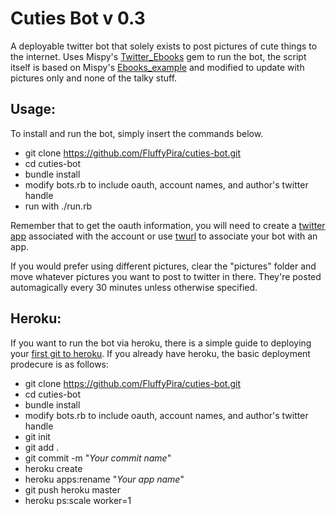 # Cuties Bot v 0.3

A deployable twitter bot that solely exists to post pictures of cute things to the internet. Uses Mispy's [Twitter_Ebooks](https://github.com/mispy/twitter_ebooks) gem to run the bot, the script itself is based on Mispy's [Ebooks_example](https://github.com/mispy/ebooks_example) and modified to update with pictures only and none of the talky stuff.

## Usage:
To install and run the bot, simply insert the commands below.

- git clone https://github.com/FluffyPira/cuties-bot.git
- cd cuties-bot
- bundle install
- modify bots.rb to include oauth, account names, and author's twitter handle
- run with ./run.rb

Remember that to get the oauth information, you will need to create a [twitter app](https://apps.twitter.com/app/new) associated with the account or use [twurl](https://github.com/marcel/twurl) to associate your bot with an app. 

If you would prefer using different pictures, clear the "pictures" folder and move whatever pictures you want to post to twitter in there. They're posted automagically every 30 minutes unless otherwise specified.

## Heroku:
If you want to run the bot via heroku, there is a simple guide to deploying your [first git to heroku](https://devcenter.heroku.com/articles/git). If you already have heroku, the basic deployment prodecure is as follows:

- git clone https://github.com/FluffyPira/cuties-bot.git
- cd cuties-bot
- bundle install
- modify bots.rb to include oauth, account names, and author's twitter handle
- git init
- git add .
- git commit -m "_Your commit name_"
- heroku create
- heroku apps:rename "_Your app name_" 
- git push heroku master
- heroku ps:scale worker=1
